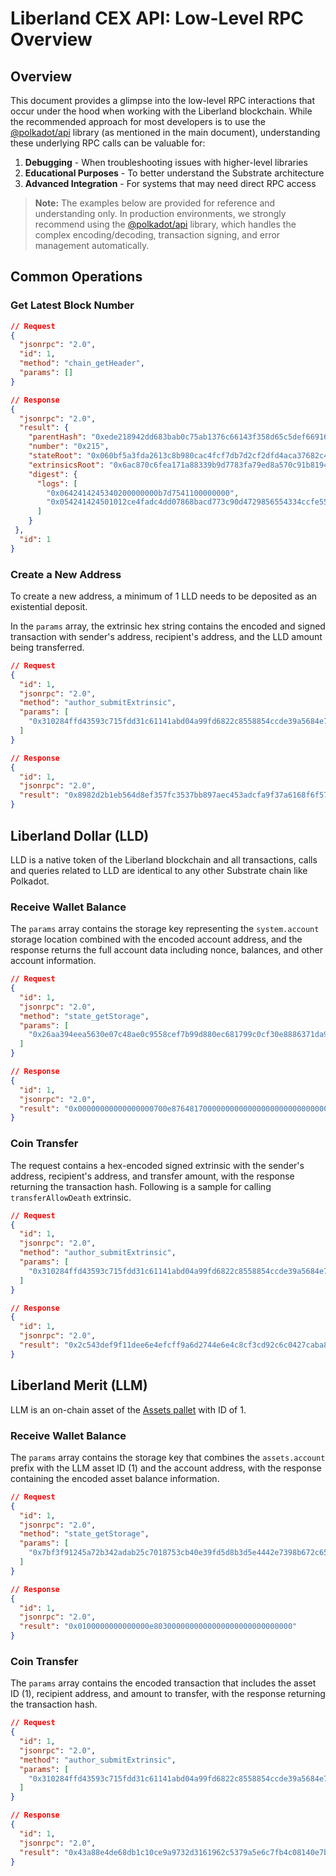 # Liberland CEX API: Low-Level RPC Overview

## Overview

This document provides a glimpse into the low-level RPC interactions that occur under the hood when working with the Liberland blockchain. While the recommended approach for most developers is to use the [@polkadot/api](https://github.com/polkadot-js/api) library (as mentioned in the main document), understanding these underlying RPC calls can be valuable for:

1. **Debugging** - When troubleshooting issues with higher-level libraries
2. **Educational Purposes** - To better understand the Substrate architecture
3. **Advanced Integration** - For systems that may need direct RPC access

> **Note:** The examples below are provided for reference and understanding only. In production environments, we strongly recommend using the [@polkadot/api](https://github.com/polkadot-js/api) library, which handles the complex encoding/decoding, transaction signing, and error management automatically.

## Common Operations

### Get Latest Block Number

```json
// Request
{
  "jsonrpc": "2.0",
  "id": 1,
  "method": "chain_getHeader",
  "params": []
}

// Response
{
  "jsonrpc": "2.0",
  "result": {
    "parentHash": "0xede218942dd683bab0c75ab1376c66143f358d65c5def66916ab14c7a9b9bbf8",
    "number": "0x215",
    "stateRoot": "0x060bf5a3fda2613c8b980cac4fcf7db7d2cf2dfd4aca37682c4828d30f8bfa9f",
    "extrinsicsRoot": "0x6ac870c6fea171a88339b9d7783fa79ed8a570c91b81945bf735bc1a8c61a134",
    "digest": {
      "logs": [
        "0x0642414245340200000000b7d7541100000000",
        "0x054241424501012ce4fadc4dd07868bacd773c90d4729856554334ccfe55d4e7d229ea01eeea3d4a4ecec32a87872ca961fe2f9d7f5f8e64995514e940ca92f07c1011fc176885"
      ]
    }
 },
  "id": 1
}
```

### Create a New Address

To create a new address, a minimum of 1 LLD needs to be deposited as an existential deposit.

In the `params` array, the extrinsic hex string contains the encoded and signed transaction with sender's address, recipient's address, and the LLD amount being transferred.

```json
// Request
{
  "id": 1,
  "jsonrpc": "2.0",
  "method": "author_submitExtrinsic",
  "params": [
    "0x310284ffd43593c715fdd31c61141abd04a99fd6822c8558854ccde39a5684e7a56da27d00e5ca36b27c8573609a01479e341ea9c26aad786d25190ab8b52e96c7b359502cca8a3f9d027295611a29d262cf17e8b1cf53c6e4c08a54d889be1a0c40d000700e8764817"
  ]
}

// Response
{
  "id": 1,
  "jsonrpc": "2.0",
  "result": "0x8982d2b1eb564d8ef357fc3537bb897aec453adcfa9f37a6168f6f5769e5057a"
}
```

## Liberland Dollar (LLD)

LLD is a native token of the Liberland blockchain and all transactions, calls and queries related to LLD are identical to any other Substrate chain like Polkadot.

### Receive Wallet Balance

The `params` array contains the storage key representing the `system.account` storage location combined with the encoded account address, and the response returns the full account data including nonce, balances, and other account information.

```json
// Request
{
  "id": 1,
  "jsonrpc": "2.0",
  "method": "state_getStorage",
  "params": [
    "0x26aa394eea5630e07c48ae0c9558cef7b99d880ec681799c0cf30e8886371da9de1e86a9a8c739864cf3cc5ec2bea59fd43593c715fdd31c61141abd04a99fd6822c8558854ccde39a5684e7a56da27d"
  ]
}

// Response
{
  "id": 1,
  "jsonrpc": "2.0",
  "result": "0x00000000000000000700e8764817000000000000000000000000000000000000000000000000000000000000000000000000000000000000000000000000000000"
}
```

### Coin Transfer

The request contains a hex-encoded signed extrinsic with the sender's address, recipient's address, and transfer amount, with the response returning the transaction hash. Following is a sample for calling `transferAllowDeath` extrinsic.

```json
// Request
{
  "id": 1,
  "jsonrpc": "2.0",
  "method": "author_submitExtrinsic",
  "params": [
    "0x310284ffd43593c715fdd31c61141abd04a99fd6822c8558854ccde39a5684e7a56da27d00c4f5e6a4e9fe0030ac9d1b23a5ca99b5aca43a2d7c70ccd471c7e2c535c9fccb0300a0724e180900000500e8764817"
  ]
}

// Response
{
  "id": 1,
  "jsonrpc": "2.0",
  "result": "0x2c543def9f11dee6e4efcff9a6d2744e6e4c8cf3cd92c6c0427caba82f147426"
}
```

## Liberland Merit (LLM)

LLM is an on-chain asset of the [Assets pallet](https://paritytech.github.io/substrate/master/pallet_assets/index.html) with ID of 1.

### Receive Wallet Balance

The `params` array contains the storage key that combines the `assets.account` prefix with the LLM asset ID (1) and the account address, with the response containing the encoded asset balance information.

```json
// Request
{
  "id": 1,
  "jsonrpc": "2.0",
  "method": "state_getStorage",
  "params": [
    "0x7bf3f91245a72b342adab25c7018753cb40e39fd5d8b3d5e4442e7398b672c656f8b0c2ae47d9164bbcb6a056e51807cd43593c715fdd31c61141abd04a99fd6822c8558854ccde39a5684e7a56da27d"
  ]
}

// Response
{
  "id": 1,
  "jsonrpc": "2.0",
  "result": "0x0100000000000000e8030000000000000000000000000000"
}
```

### Coin Transfer

The `params` array contains the encoded transaction that includes the asset ID (1), recipient address, and amount to transfer, with the response returning the transaction hash.

```json
// Request
{
  "id": 1,
  "jsonrpc": "2.0",
  "method": "author_submitExtrinsic",
  "params": [
    "0x310284ffd43593c715fdd31c61141abd04a99fd6822c8558854ccde39a5684e7a56da27d019de8ad0130ac9d1b23a5ca99b5aca43a2d7c70ccd471c7e2c535c9fccb0300a0724e1809000"
  ]
}

// Response
{
  "id": 1,
  "jsonrpc": "2.0",
  "result": "0x43a88e4de68db1c10ce9a9732d3161962c5379a5e6c7fb4c08140e7b9eb16e8f"
}
```
